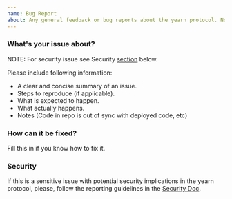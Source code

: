 ```yaml
---
name: Bug Report
about: Any general feedback or bug reports about the yearn protocol. No new features proposals.
---
```


### What's your issue about?

NOTE: For security issue see Security [section](#security) below.

Please include following information:

-   A clear and concise summary of an issue.
-   Steps to reproduce (if applicable).
-   What is expected to happen.
-   What actually happens.
-   Notes (Code in repo is out of sync with deployed code, etc)

### How can it be fixed?

Fill this in if you know how to fix it.

### Security

If this is a sensitive issue with potential security implications in the yearn protocol, please, follow the reporting guidelines in the [Security Doc](https://github.com/iearn-finance/yearn-protocol/blob/develop/SECURITY.md).
